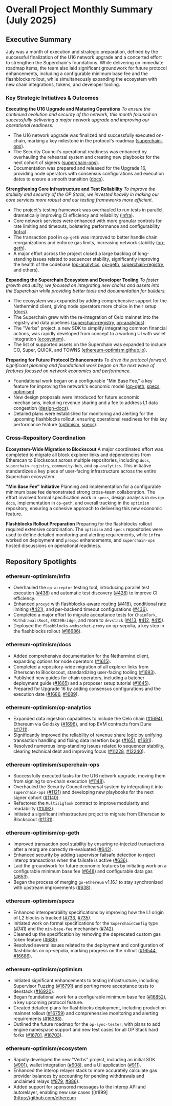 # Overall Project Monthly Summary (July 2025)

## Executive Summary
July was a month of execution and strategic preparation, defined by the successful finalization of the U16 network upgrade and a concerted effort to strengthen the Superchain's foundations. While delivering on immediate roadmap items, the team also laid significant groundwork for future protocol enhancements, including a configurable minimum base fee and the flashblocks rollout, while simultaneously expanding the ecosystem with new chain integrations, tokens, and developer tooling.

### Key Strategic Initiatives & Outcomes

**Executing the U16 Upgrade and Maturing Operations**
*To ensure the continued evolution and security of the network, this month focused on successfully delivering a major network upgrade and improving our operational readiness.*
- The U16 network upgrade was finalized and successfully executed on-chain, marking a key milestone in the protocol's roadmap ([superchain-ops](https://github.com/ethereum-optimism/superchain-ops)).
- The Security Council's operational readiness was enhanced by overhauling the rehearsal system and creating new playbooks for the next cohort of signers ([superchain-ops](https://github.com/ethereum-optimism/superchain-ops)).
- Documentation was prepared and released for the Upgrade 16, providing node operators with consensus configurations and execution dates to ensure a smooth transition ([docs](https://github.com/ethereum-optimism/docs)).

**Strengthening Core Infrastructure and Test Reliability**
*To improve the stability and security of the OP Stack, we invested heavily in making our core services more robust and our testing frameworks more efficient.*
- The project's testing framework was overhauled to run tests in parallel, dramatically improving CI efficiency and reliability ([infra](https://github.com/ethereum-optimism/infra)).
- Core network services were enhanced with more granular controls for rate limiting and timeouts, bolstering performance and configurability ([infra](https://github.com/ethereum-optimism/infra)).
- The transaction pool in `op-geth` was improved to better handle chain reorganizations and enforce gas limits, increasing network stability ([op-geth](https://github.com/ethereum-optimism/op-geth)).
- A major effort across the project closed a large backlog of long-standing issues related to sequencer stability, significantly improving the health of the codebase ([op-analytics](https://github.com/ethereum-optimism/op-analytics), [op-geth](https://github.com/ethereum-optimism/op-geth), [superchain-registry](https://github.com/ethereum-optimism/superchain-registry), and others).

**Expanding the Superchain Ecosystem and Developer Tooling**
*To foster growth and utility, we focused on integrating new chains and assets into the Superchain while providing better tools and documentation for builders.*
- The ecosystem was expanded by adding comprehensive support for the Nethermind client, giving node operators more choice in their setup ([docs](https://github.com/ethereum-optimism/docs)).
- The Superchain grew with the re-integration of Celo mainnet into the registry and data pipelines ([superchain-registry](https://github.com/ethereum-optimism/superchain-registry), [op-analytics](https://github.com/ethereum-optimism/op-analytics)).
- The "Verbs" project, a new SDK to simplify integrating common financial actions, was rapidly developed from concept to a working UI with wallet integration ([ecosystem](https://github.com/ethereum-optimism/ecosystem)).
- The list of supported assets on the Superchain was expanded to include CO, Super, QUICK, and TOWNS ([ethereum-optimism.github.io](https://github.com/ethereum-optimism/ethereum-optimism.github.io)).

**Preparing for Future Protocol Enhancements**
*To drive the protocol forward, significant planning and foundational work began on the next wave of features focused on network economics and performance.*
- Foundational work began on a configurable "Min Base Fee," a key feature for improving the network's economic model ([op-geth](https://github.com/ethereum-optimism/op-geth), [specs](https://github.com/ethereum-optimism/specs), [optimism](https://github.com/ethereum-optimism/optimism)).
- New design proposals were introduced for future economic mechanisms, including revenue sharing and a fee to address L1 data congestion ([design-docs](https://github.com/ethereum-optimism/design-docs)).
- Detailed plans were established for monitoring and alerting for the upcoming flashblocks rollout, ensuring operational readiness for this key performance feature ([optimism](https://github.com/ethereum-optimism/optimism), [specs](https://github.com/ethereum-optimism/specs)).

### Cross-Repository Coordination

**Ecosystem-Wide Migration to Blockscout**
A major coordinated effort was completed to migrate all block explorer links and dependencies from Etherscan to Blockscout across multiple repositories, including `docs`, `superchain-registry`, `community-hub`, and `op-analytics`. This initiative standardizes a key piece of user-facing infrastructure across the entire Superchain ecosystem.

**"Min Base Fee" Initiative**
Planning and implementation for a configurable minimum base fee demonstrated strong cross-team collaboration. The effort involved formal specification work in `specs`, design analysis in `design-docs`, implementation in `op-geth`, and overall tracking in the `optimism` repository, ensuring a cohesive approach to delivering this new economic feature.

**Flashblocks Rollout Preparation**
Preparing for the flashblocks rollout required extensive coordination. The `optimism` and `specs` repositories were used to define detailed monitoring and alerting requirements, while `infra` worked on deployment and `proxyd` enhancements, and `superchain-ops` hosted discussions on operational readiness.

## Repository Spotlights

### ethereum-optimism/infra
- Overhauled the `op-acceptor` testing tool, introducing parallel test execution ([#438](https://github.com/ethereum-optimism/infra/pull/438)) and automatic test discovery ([#428](https://github.com/ethereum-optimism/infra/pull/428)) to improve CI efficiency.
- Enhanced `proxyd` with flashblocks-aware routing ([#418](https://github.com/ethereum-optimism/infra/pull/418)), conditional rate limiting ([#421](https://github.com/ethereum-optimism/infra/pull/421)), and per-backend timeout configurations ([#436](https://github.com/ethereum-optimism/infra/pull/436)).
- Completed a major effort to migrate acceptance tests for `ChainFork`, `WithdrawalsRoot`, `ERC20Bridge`, and more to `devstack` ([#413](https://github.com/ethereum-optimism/infra/issues/413), [#412](https://github.com/ethereum-optimism/infra/issues/412), [#415](https://github.com/ethereum-optimism/infra/issues/415)).
- Deployed the `flashblocks-websocket-proxy` on op-sepolia, a key step in the flashblocks rollout ([#16686](https://github.com/ethereum-optimism/infra/issues/16686)).

### ethereum-optimism/docs
- Added comprehensive documentation for the Nethermind client, expanding options for node operators ([#1615](https://github.com/ethereum-optimism/docs/pull/1615)).
- Completed a repository-wide migration of all explorer links from Etherscan to Blockscout, standardizing user-facing tooling ([#1693](https://github.com/ethereum-optimism/docs/pull/1693)).
- Published new guides for chain operators, including a batcher deployment guide ([#1665](https://github.com/ethereum-optimism/docs/pull/1665)) and a proposer setup tutorial ([#1645](https://github.com/ethereum-optimism/docs/pull/1645)).
- Prepared for Upgrade 16 by adding consensus configurations and the execution date ([#1686](https://github.com/ethereum-optimism/docs/pull/1686), [#1689](https://github.com/ethereum-optimism/docs/pull/1689)).

### ethereum-optimism/op-analytics
- Expanded data ingestion capabilities to include the Celo chain ([#1694](https://github.com/ethereum-optimism/op-analytics/pull/1694)), Ethereum via Goldsky ([#1696](https://github.com/ethereum-optimism/op-analytics/pull/1696)), and top EVM contracts from Dune ([#1711](https://github.com/ethereum-optimism/op-analytics/pull/1711)).
- Significantly improved the reliability of revenue share logic by unifying transaction handling and fixing data insertion bugs ([#1651](https://github.com/ethereum-optimism/op-analytics/pull/1651), [#1681](https://github.com/ethereum-optimism/op-analytics/pull/1681)).
- Resolved numerous long-standing issues related to sequencer stability, clearing technical debt and improving focus ([#11228](https://github.com/ethereum-optimism/op-analytics/issues/11228), [#12240](https://github.com/ethereum-optimism/op-analytics/issues/12240)).

### ethereum-optimism/superchain-ops
- Successfully executed tasks for the U16 network upgrade, moving them from signing to on-chain execution ([#1148](https://github.com/ethereum-optimism/superchain-ops/pull/1148)).
- Overhauled the Security Council rehearsal system by integrating it into `superchain-ops` ([#1121](https://github.com/ethereum-optimism/superchain-ops/pull/1121)) and developing new playbooks for the next signer cohort ([#1140](https://github.com/ethereum-optimism/superchain-ops/pull/1140)).
- Refactored the `MultisigTask` contract to improve modularity and readability ([#1092](https://github.com/ethereum-optimism/superchain-ops/pull/1092)).
- Initiated a significant infrastructure project to migrate from Etherscan to Blockscout ([#1131](https://github.com/ethereum-optimism/superchain-ops/issues/1131)).

### ethereum-optimism/op-geth
- Improved transaction pool stability by ensuring re-injected transactions after a reorg are correctly re-evaluated ([#642](https://github.com/ethereum-optimism/op-geth/pull/642)).
- Enhanced security by adding supervisor failsafe detection to reject interop transactions when the failsafe is active ([#636](https://github.com/ethereum-optimism/op-geth/pull/636)).
- Laid the groundwork for future economic features by initiating work on a configurable minimum base fee ([#648](https://github.com/ethereum-optimism/op-geth/pull/648)) and configurable data gas ([#653](https://github.com/ethereum-optimism/op-geth/pull/653)).
- Began the process of merging `go-ethereum` v1.16.1 to stay synchronized with upstream improvements ([#638](https://github.com/ethereum-optimism/op-geth/pull/638)).

### ethereum-optimism/specs
- Enhanced interoperability specifications by improving how the L1 origin of L2 blocks is tracked ([#733](https://github.com/ethereum-optimism/specs/pull/733), [#735](https://github.com/ethereum-optimism/specs/pull/735)).
- Initiated work on formal specifications for the `SuperchainConfig` type ([#741](https://github.com/ethereum-optimism/specs/issues/741)) and the `min-base-fee` mechanism ([#742](https://github.com/ethereum-optimism/specs/issues/742)).
- Cleaned up the specification by removing the deprecated custom gas token feature ([#689](https://github.com/ethereum-optimism/specs/pull/689)).
- Resolved several issues related to the deployment and configuration of flashblocks on op-sepolia, marking progress on the rollout ([#16544](https://github.com/ethereum-optimism/specs/issues/16544), [#16686](https://github.com/ethereum-optimism/specs/issues/16686)).

### ethereum-optimism/optimism
- Initiated significant enhancements to testing infrastructure, including Supervisor Fuzzing ([#16791](https://github.com/ethereum-optimism/optimism/pull/16791)) and porting more acceptance tests to devstack ([#16920](https://github.com/ethereum-optimism/optimism/pull/16920)).
- Began foundational work for a configurable minimum base fee ([#16852](https://github.com/ethereum-optimism/optimism/pull/16852)), a key upcoming protocol feature.
- Created detailed plans for flashblocks deployment, including production mainnet rollout ([#16759](https://github.com/ethereum-optimism/optimism/issues/16759)) and comprehensive monitoring and alerting requirements ([#16388](https://github.com/ethereum-optimism/optimism/issues/16388)).
- Outlined the future roadmap for the `op-sync-tester`, with plans to add engine namespace support and new test cases for all OP Stack hard forks ([#16701](https://github.com/ethereum-optimism/optimism/issues/16701), [#16703](https://github.com/ethereum-optimism/optimism/issues/16703)).

### ethereum-optimism/ecosystem
- Rapidly developed the new "Verbs" project, including an initial SDK ([#901](https://github.com/ethereum-optimism/ecosystem/pull/901)), wallet integration ([#908](https://github.com/ethereum-optimism/ecosystem/pull/908)), and a UI application ([#911](https://github.com/ethereum-optimism/ecosystem/pull/911)).
- Enhanced the interop relayer stack to more accurately calculate gas provider balances by accounting for pending withdrawals and unclaimed relays ([#879](https://github.com/ethereum-optimism/ecosystem/pull/879), [#886](https://github.com/ethereum-optimism/ecosystem/pull/886)).
- Added support for sponsored messages to the interop API and autorelayer, enabling new use cases ([#899](https://github.com/ethereum